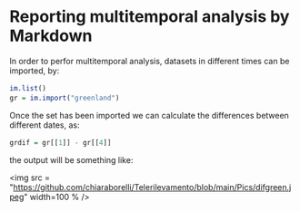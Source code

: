 # Reporting multitemporal analysis by Markdown

In order to perfor multitemporal analysis, datasets in different times can be imported, by:

 ```r
im.list()
gr = im.import("greenland")
```

Once the set has been imported we can calculate the differences between different dates, as:

``` r
grdif = gr[[1]] - gr[[4]]
```

the output will be something like:

<img src = "https://github.com/chiaraborelli/Telerilevamento/blob/main/Pics/difgreen.jpeg" width=100 % />
